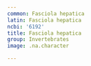 ```yaml
---
common: Fasciola hepatica
latin: Fasciola hepatica
ncbi: '6192'
title: Fasciola hepatica
group: Invertebrates
image: .na.character

---
```

